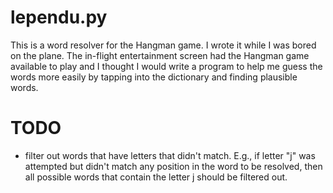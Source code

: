 # lependu.py

This is a word resolver for the Hangman game. I wrote it while I was bored on the plane. The in-flight entertainment screen had the Hangman game available to play and I thought I would write a program to help me guess the words more easily by tapping into the dictionary and finding plausible words.

# TODO

* filter out words that have letters that didn't match. E.g., if letter "j" was attempted but didn't match any position in the word to be resolved, then all possible words that contain the letter j should be filtered out.
